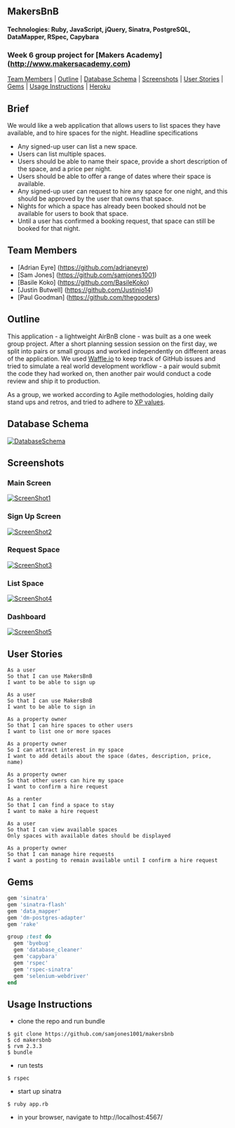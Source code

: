 ## MakersBnB
#### Technologies: Ruby, JavaScript, jQuery, Sinatra, PostgreSQL, DataMapper, RSpec, Capybara 
### Week 6 group project for [Makers Academy] (http://www.makersacademy.com)
[Team Members](#team-members) | [Outline](#outline) | [Database Schema](#database-schema) | [Screenshots](#screenshots) | [User Stories](#user-stories) | [Gems](#gems) | [Usage Instructions](#usage-instructions) | [Heroku](https://makersbestbnb.herokuapp.com/)

## Brief
We would like a web application that allows users to list spaces they have available, and to hire spaces for the night.
Headline specifications

 * Any signed-up user can list a new space.
 * Users can list multiple spaces.
 * Users should be able to name their space, provide a short description of the space, and a price per night.
 * Users should be able to offer a range of dates where their space is available.
 * Any signed-up user can request to hire any space for one night, and this should be approved by the user that owns that space.
 * Nights for which a space has already been booked should not be available for users to book that space.
 * Until a user has confirmed a booking request, that space can still be booked for that night.

## Team Members
* [Adrian Eyre] (https://github.com/adrianeyre)
* [Sam Jones] (https://github.com/samjones1001)
* [Basile Koko] (https://github.com/BasileKoko)
* [Justin Butwell] (https://github.com/Justinio14)
* [Paul Goodman] (https://github.com/thegooders)

## Outline
This application - a lightweight AirBnB clone - was built as a one week group project.  After a short planning session session on the first day, we split into pairs or small groups and worked independently on different areas of the application.  We used [Waffle.io](https://waffle.io/) to keep track of GitHub issues and tried to simulate a real world development workflow - a pair would submit the code they had worked on, then another pair would conduct a code review and ship it to production.

As a group, we worked according to Agile methodologies, holding daily stand ups and retros, and tried to adhere to [XP values](http://www.extremeprogramming.org/values.html).

## Database Schema
[![DatabaseSchema](https://raw.githubusercontent.com/samjones1001/makersbnb/master/images/DatabaseSchema.png)](https://raw.githubusercontent.com/samjones1001/makersbnb/master/images/DatabaseSchema.png "Database Chema")

## Screenshots
### Main Screen
[![ScreenShot1](https://raw.githubusercontent.com/samjones1001/makersbnb/master/images/screenshot1.png)](https://raw.githubusercontent.com/samjones1001/makersbnb/master/images/screenshot1.png "Screen Shot 1")
### Sign Up Screen
[![ScreenShot2](https://raw.githubusercontent.com/samjones1001/makersbnb/master/images/screenshot2.png)](https://raw.githubusercontent.com/samjones1001/makersbnb/master/images/screenshot2.png "Screen Shot 2")
### Request Space
[![ScreenShot3](https://raw.githubusercontent.com/samjones1001/makersbnb/master/images/screenshot3.png)](https://raw.githubusercontent.com/samjones1001/makersbnb/master/images/screenshot3.png "Screen Shot 3")
### List Space
[![ScreenShot4](https://raw.githubusercontent.com/samjones1001/makersbnb/master/images/screenshot4.png)](https://raw.githubusercontent.com/samjones1001/makersbnb/master/images/screenshot4.png "Screen Shot 4")
### Dashboard
[![ScreenShot5](https://raw.githubusercontent.com/samjones1001/makersbnb/master/images/screenshot5.png)](https://raw.githubusercontent.com/samjones1001/makersbnb/master/images/screenshot5.png "Screen Shot 5")

## User Stories
```
As a user
So that I can use MakersBnB
I want to be able to sign up

As a user
So that I can use MakersBnB
I want to be able to sign in

As a property owner
So that I can hire spaces to other users
I want to list one or more spaces

As a property owner
So I can attract interest in my space
I want to add details about the space (dates, description, price, name)

As a property owner
So that other users can hire my space
I want to confirm a hire request

As a renter
So that I can find a space to stay
I want to make a hire request 

As a user
So that I can view available spaces
Only spaces with available dates should be displayed

As a property owner
So that I can manage hire requests
I want a posting to remain available until I confirm a hire request 
```

## Gems
```ruby
gem 'sinatra'
gem 'sinatra-flash'
gem 'data_mapper'
gem 'dm-postgres-adapter'
gem 'rake'

group :test do
  gem 'byebug'
  gem 'database_cleaner'
  gem 'capybara'
  gem 'rspec'
  gem 'rspec-sinatra'
  gem 'selenium-webdriver'
end
```

## Usage Instructions
* clone the repo and run bundle
```shell
$ git clone https://github.com/samjones1001/makersbnb
$ cd makersbnb
$ rvm 2.3.3
$ bundle
```
* run tests
```shell
$ rspec
```
* start up sinatra
```shell
$ ruby app.rb
```
* in your browser, navigate to http://localhost:4567/ 

